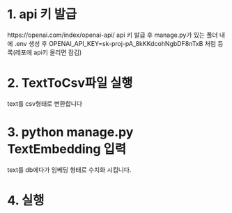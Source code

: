 <h1>1. api 키 발급</h1>
https://openai.com/index/openai-api/
api 키 발급 후 manage.py가 있는 폴더 내에 .env 생성 후 OPENAI_API_KEY=sk-proj-pA_8kKKdcohNgbDF8nTxB 처럼 등록(레포에 api키 올리면 잠김)

<h1>2. TextToCsv파일 실행</h1>
text를 csv형태로 변환합니다
<h1>3. python manage.py TextEmbedding 입력</h1>
text를 db에다가 임베딩 형태로 수치화 시킵니다.
<h1>4. 실행</h1>
